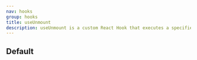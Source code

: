 ```yaml
---
nav: hooks
group: hooks
title: useUnmount
description: useUnmount is a custom React Hook that executes a specified function when a component is unmounted.
---
```


## Default

<code src="./demos/index.tsx" nopadding></code>

